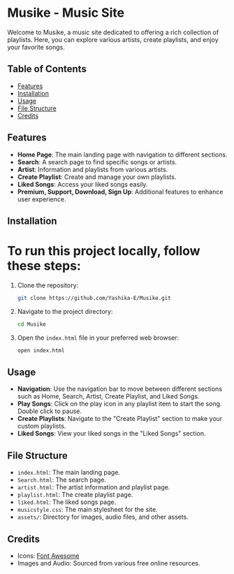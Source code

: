 # Musike - Music Site

Welcome to Musike, a music site dedicated to offering a rich collection of playlists. Here, you can explore various artists, create playlists, and enjoy your favorite songs.

## Table of Contents

- [Features](#features)
- [Installation](#installation)
- [Usage](#usage)
- [File Structure](#file-structure)
- [Credits](#credits)

## Features

- **Home Page**: The main landing page with navigation to different sections.
- **Search**: A search page to find specific songs or artists.
- **Artist**: Information and playlists from various artists.
- **Create Playlist**: Create and manage your own playlists.
- **Liked Songs**: Access your liked songs easily.
- **Premium, Support, Download, Sign Up**: Additional features to enhance user experience.

## Installation

# To run this project locally, follow these steps:

1. Clone the repository:

   ```sh
   git clone https://github.com/Yashika-E/Musike.git
   ```

2. Navigate to the project directory:

   ```sh
   cd Musike
   ```

3. Open the `index.html` file in your preferred web browser:
   ```sh
   open index.html
   ```

## Usage

- **Navigation**: Use the navigation bar to move between different sections such as Home, Search, Artist, Create Playlist, and Liked Songs.
- **Play Songs**: Click on the play icon in any playlist item to start the song. Double click to pause.
- **Create Playlists**: Navigate to the "Create Playlist" section to make your custom playlists.
- **Liked Songs**: View your liked songs in the "Liked Songs" section.

## File Structure

- `index.html`: The main landing page.
- `Search.html`: The search page.
- `artist.html`: The artist information and playlist page.
- `playlist.html`: The create playlist page.
- `liked.html`: The liked songs page.
- `musicstyle.css`: The main stylesheet for the site.
- `assets/`: Directory for images, audio files, and other assets.

## Credits

- Icons: [Font Awesome](https://fontawesome.com/)
- Images and Audio: Sourced from various free online resources.
